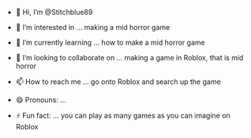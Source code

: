- 👋 Hi, I’m @Stitchblue89
- 👀 I’m interested in ... making a mid horror game
- 🌱 I’m currently learning ... how to make a mid horror game
  
- 💞️ I’m looking to collaborate on ... making a game in Roblox, that is mid horror
- 📫 How to reach me ... go onto Roblox and search up the game
- 😄 Pronouns: ...
- ⚡ Fun fact: ... you can play as many games as you can imagine on Roblox

<!---
Stitchblue89/Stitchblue89 is a ✨ special ✨ repository because its `README.md` (this file) appears on your GitHub profile.
You can click the Preview link to take a look at your changes.
--->
